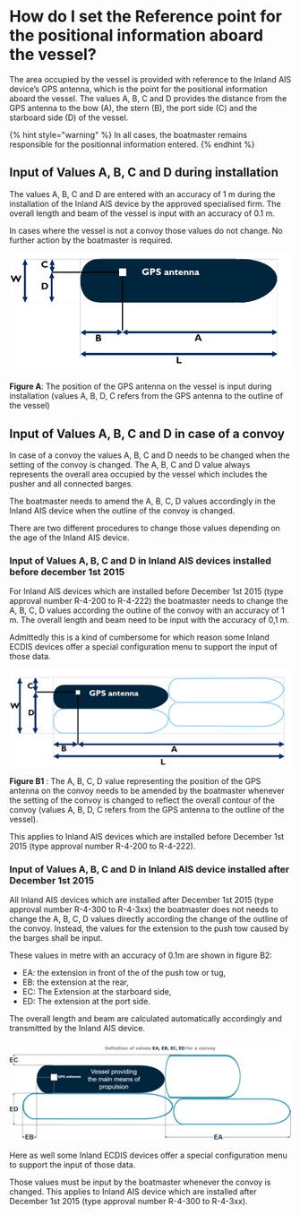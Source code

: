 # How do I set the Reference point for the positional information aboard the vessel?

The area occupied by the vessel is provided with reference to the Inland AIS device’s GPS antenna, which is the point for the positional information aboard the vessel. The values A, B, C and D provides the distance from the GPS antenna to the bow \(A\), the stern \(B\), the port side \(C\) and the starboard side \(D\) of the vessel.

{% hint style="warning" %}
In all cases, the boatmaster remains responsible for the positionnal information entered.
{% endhint %}

## **Input of Values A, B, C and D during installation**

The values A, B, C and D are entered with an accuracy of 1 m during the installation of the Inland AIS device by the approved specialised firm. The overall length and beam of the vessel is input with an accuracy of 0.1 m.

In cases where the vessel is not a convoy those values do not change. No further action by the boatmaster is required.

![Figure A](.gitbook/assets/1%20%282%29.png)

**Figure A**: The position of the GPS antenna on the vessel is input during installation \(values A, B, D, C refers from the GPS antenna to the outline of the vessel\)

## **Input of Values A, B, C and D in case of a convoy**

In case of a convoy the values A, B, C and D needs to be changed when the setting of the convoy is changed. The A, B, C and D value always represents the overall area occupied by the vessel which includes the pusher and all connected barges.

The boatmaster needs to amend the A, B, C, D values accordingly in the Inland AIS device when the outline of the convoy is changed.

There are two different procedures to change those values depending on the age of the Inland AIS device.

### **Input of Values A, B, C and D in Inland AIS devices installed before december 1st 2015**

For Inland AIS devices which are installed before December 1st 2015 \(type approval number R-4-200 to R-4-222\) the boatmaster needs to change the A, B, C, D values according the outline of the convoy with an accuracy of 1 m. The overall length and beam need to be input with the accuracy of 0,1 m.

Admittedly this is a kind of cumbersome for which reason some Inland ECDIS devices offer a special configuration menu to support the input of those data.

![Figure B1](.gitbook/assets/2%20%281%29.png)

**Figure B1** : The A, B, C, D value representing the position of the GPS antenna on the convoy needs to be amended by the boatmaster whenever the setting of the convoy is changed to reflect the overall contour of the convoy \(values A, B, D, C refers from the GPS antenna to the outline of the vessel\).

This applies to Inland AIS devices which are installed before December 1st 2015 \(type approval number R-4-200 to R-4-222\).

### **Input of Values A, B, C and D in Inland AIS device installed after December 1st 2015**

All Inland AIS devices which are installed after December 1st 2015 \(type approval number R-4-300 to R-4-3xx\) the boatmaster does not needs to change the A, B, C, D values directly according the change of the outline of the convoy. Instead, the values for the extension to the push tow caused by the barges shall be input.

These values in metre with an accuracy of 0.1m are shown in figure B2:

* EA: the extension in front of the of the push tow or tug,
* EB: the extension at the rear,
* EC: The Extension at the starboard side,
* ED: The extension at the port side.

The overall length and beam are calculated automatically accordingly and transmitted by the Inland AIS device.

![Figure B2](.gitbook/assets/3%20%281%29.png)

Here as well some Inland ECDIS devices offer a special configuration menu to support the input of those data.

Those values must be input by the boatmaster whenever the convoy is changed. This applies to Inland AIS device which are installed after December 1st 2015 \(type approval number R-4-300 to R-4-3xx\).

